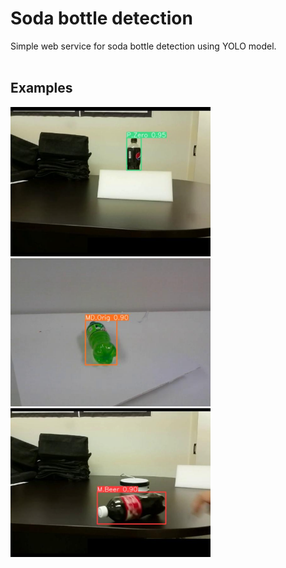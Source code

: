 # Soda bottle detection
 Simple web service for soda bottle detection using YOLO model.
 <br></br>
## Examples
<p align="left">
  <img src="examples/example_1.png" alt="Image 1" width="320"/>
  <img src="examples/example_2.png" alt="Image 2" width="320"/>
  <img src="examples/example_3.png" alt="Image 3" width="320"/>
</p>

